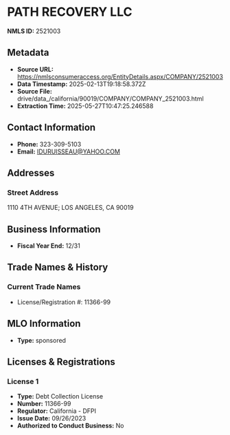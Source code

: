 # PATH RECOVERY LLC

**NMLS ID:** 2521003

## Metadata
- **Source URL:** https://nmlsconsumeraccess.org/EntityDetails.aspx/COMPANY/2521003
- **Data Timestamp:** 2025-02-13T19:18:58.372Z
- **Source File:** drive/data_/california/90019/COMPANY/COMPANY_2521003.html
- **Extraction Time:** 2025-05-27T10:47:25.246588

## Contact Information
- **Phone:** 323-309-5103
- **Email:** IDURUISSEAU@YAHOO.COM

## Addresses
### Street Address
1110 4TH AVENUE; LOS ANGELES, CA 90019

## Business Information
- **Fiscal Year End:** 12/31

## Trade Names & History
### Current Trade Names
- License/Registration #: 11366-99

## MLO Information
- **Type:** sponsored

## Licenses & Registrations

### License 1
- **Type:** Debt Collection License
- **Number:** 11366-99
- **Regulator:** California - DFPI
- **Issue Date:** 09/26/2023
- **Authorized to Conduct Business:** No
